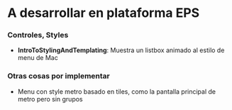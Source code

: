 # A desarrollar en plataforma EPS

### Controles, Styles
- **IntroToStylingAndTemplating**: Muestra un listbox animado al estilo de menu de Mac


### Otras cosas por implementar ###
- Menu con style metro basado en tiles, como la pantalla principal de metro pero sin grupos
